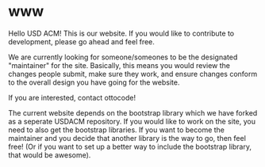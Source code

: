 www
===

Hello USD ACM!  This is our website.  If you would like to contribute to development, please go ahead and feel free.  

We are currently looking for someone/someones to be the designated "maintainer" for the site.  Basically, this means you would review the changes people submit, make sure they work, and ensure changes conform to the overall design you have going for the website.  

If you are interested, contact ottocode!

The current website depends on the bootstrap library which we have forked as a seperate USDACM repository.  If you would like to work on the site, you need to also get the bootstrap libraries.  If you want to become the maintainer and you decide that another library is the way to go, then feel free!  (Or if you want to set up a better way to include the bootstrap library, that would be awesome).
